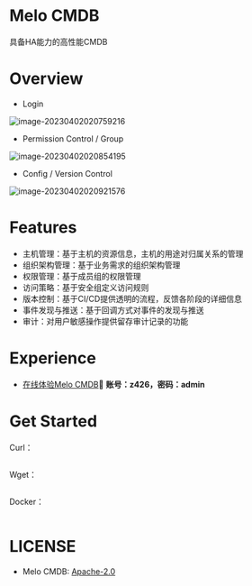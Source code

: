# Melo CMDB

具备HA能力的高性能CMDB





# Overview

- Login

![image-20230402020759216](https://typora-1312877059.cos.ap-nanjing.myqcloud.com/typora/202304020207278.png)

-  Permission Control / Group

![image-20230402020854195](https://typora-1312877059.cos.ap-nanjing.myqcloud.com/typora/202304020208260.png)

- Config / Version Control

![image-20230402020921576](https://typora-1312877059.cos.ap-nanjing.myqcloud.com/typora/202304020209636.png)

# Features

- 主机管理：基于主机的资源信息，主机的用途对归属关系的管理
- 组织架构管理：基于业务需求的组织架构管理
- 权限管理：基于成员组的权限管理
- 访问策略：基于安全组定义访问规则
- 版本控制：基于CI/CD提供透明的流程，反馈各阶段的详细信息
- 事件发现与推送：基于回调方式对事件的发现与推送
- 审计：对用户敏感操作提供留存审计记录的功能

# Experience

- [在线体验Melo CMDB](http://8.134.72.192/)🍈 **账号：z426，密码：admin**

# Get Started

Curl：

``````sh

``````


Wget：

``````sh

``````


Docker：

``````

``````


# LICENSE
- Melo CMDB: [Apache-2.0](https://www.apache.org/licenses/LICENSE-2.0.txt)


